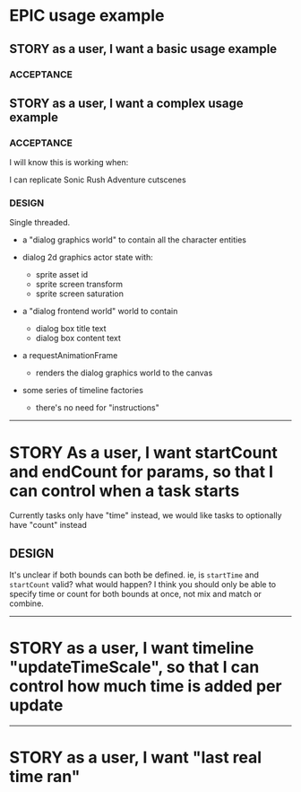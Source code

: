 # EPIC usage example

## STORY as a user, I want a basic usage example

### ACCEPTANCE

## STORY as a user, I want a complex usage example

### ACCEPTANCE

I will know this is working when:

I can replicate Sonic Rush Adventure cutscenes

### DESIGN

Single threaded.

- a "dialog graphics world" to contain all the character entities
- dialog 2d graphics actor state with:

  - sprite asset id
  - sprite screen transform
  - sprite screen saturation

- a "dialog frontend world" world to contain

  - dialog box title text
  - dialog box content text

- a requestAnimationFrame

  - renders the dialog graphics world to the canvas

- some series of timeline factories
  - there's no need for "instructions"

---

# STORY As a user, I want startCount and endCount for params, so that I can control when a task starts

Currently tasks only have "time" instead, we would like tasks to optionally have "count" instead

## DESIGN

It's unclear if both bounds can both be defined. ie, is `startTime` and `startCount` valid? what would happen? I think you should only be able to specify time or count for both bounds at once, not mix and match or combine.

---

# STORY as a user, I want timeline "updateTimeScale", so that I can control how much time is added per update

---

# STORY as a user, I want "last real time ran"
